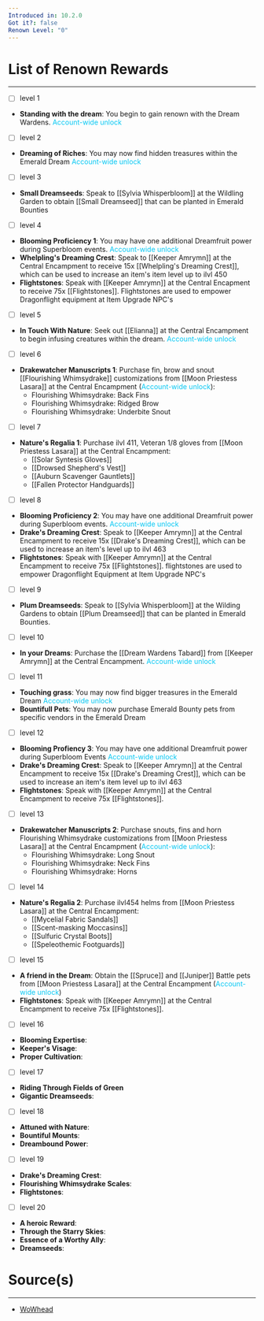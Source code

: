 ```yaml
---
Introduced in: 10.2.0
Got it?: false
Renown Level: "0"
---
```

# List of Renown Rewards
---
- [ ] level 1
- **Standing with the dream**: You begin to gain renown with the Dream Wardens. <span style="color:#06c8f4">Account-wide unlock</span> 

- [ ] level 2
- **Dreaming of Riches**: You may now find hidden treasures within the Emerald Dream <span style="color:#06c8f4">Account-wide unlock</span>

- [ ] level 3
- **Small Dreamseeds**: Speak to [[Sylvia Whisperbloom]] at the Wildling Garden to obtain [[Small Dreamseed]] that can be planted in Emerald Bounties

- [ ] level 4
- **Blooming Proficiency 1**: You may have one additional Dreamfruit power during Superbloom events. <span style="color:#06c8f4">Account-wide unlock</span>
- **Whelpling's Dreaming Crest**: Speak to [[Keeper Amrymn]] at the Central Encampment to receive 15x [[Whelpling's Dreaming Crest]], which can be used to increase an item's item level up to ilvl 450
- **Flightstones**: Speak with [[Keeper Amrymn]] at the Central Encapment to receive 75x [[Flightstones]]. Flightstones are used to empower Dragonflight equipment at Item Upgrade NPC's

- [ ] level 5
- **In Touch With Nature**: Seek out [[Elianna]] at the Central Encampment to begin infusing creatures within the dream. <span style="color:#06c8f4">Account-wide unlock</span>

- [ ] level 6
- **Drakewatcher Manuscripts 1**: Purchase fin, brow and snout [[Flourishing Whimsydrake]] customizations from [[Moon Priestess Lasara]] at the Central Encampment (<span style="color:#06c8f4">Account-wide unlock</span>):
	- Flourishing Whimsydrake: Back Fins
	- Flourishing Whimsydrake: Ridged Brow
	- Flourishing Whimsydrake: Underbite Snout

- [ ] level 7
- **Nature's Regalia 1**: Purchase ilvl 411, Veteran 1/8 gloves from [[Moon Priestess Lasara]] at the Central Encampment:
	- [[Solar Syntesis Gloves]]
	- [[Drowsed Shepherd's Vest]]
	- [[Auburn Scavenger Gauntlets]]
	- [[Fallen Protector Handguards]]

- [ ] level 8
- **Blooming Proficiency 2**: You may have one additional Dreamfruit power during Superbloom events. <span style="color:#06c8f4">Account-wide unlock</span>
- **Drake's Dreaming Crest**: Speak to [[Keeper Amrymn]] at the Central Encampment to receive 15x [[Drake's Dreaming Crest]], which can be used to increase an item's level up to ilvl 463
- **Flightstones**: Speak with [[Keeper Amrymn]] at the Central Encampment to receive 75x [[Flightstones]]. flightstones are used to empower Dragonflight Equipment at Item Upgrade NPC's

- [ ] level 9
- **Plum Dreamseeds**: Speak to [[Sylvia Whisperbloom]] at the Wilding Gardens to obtain [[Plum Dreamseed]] that can be planted in Emerald Bounties.

- [ ] level 10
- **In your Dreams**: Purchase the [[Dream Wardens Tabard]] from [[Keeper Amrymn]] at the Central Encampment. <span style="color:#06c8f4">Account-wide unlock</span>

- [ ] level 11
- **Touching grass**: You may now find bigger treasures in the Emerald Dream <span style="color:#06c8f4">Account-wide unlock</span>
- **Bountifull Pets**: You may now purchase Emerald Bounty pets from specific vendors in the Emerald Dream

- [ ] level 12
- **Blooming Profiency 3**: You may have one additional Dreamfruit power during Superbloom Events <span style="color:#06c8f4">Account-wide unlock</span>
- **Drake's Dreaming Crest**: Speak to [[Keeper Amrymn]] at the Central Encampment to receive 15x [[Drake's Dreaming Crest]], which can be used to increase an item's item level up to ilvl 463
- **Flightstones**: Speak with [[Keeper Amrymn]] at the Central Encampment to receive 75x [[Flightstones]]. 

- [ ] level 13
- **Drakewatcher Manuscripts 2**: Purchase snouts, fins and horn Flourishing Whimsydrake customizations from [[Moon Priestess Lasara]] at the Central Encampment (<span style="color:#06c8f4">Account-wide unlock</span>):
	- Flourishing Whimsydrake: Long Snout
	- Flourishing Whimsydrake: Neck Fins
	- Flourishing Whimsydrake: Horns

- [ ] level 14
- **Nature's Regalia 2**: Purchase ilvl454 helms from [[Moon Priestess Lasara]] at the Central Encampment:
	- [[Mycelial Fabric Sandals]]
	- [[Scent-masking Moccasins]]
	- [[Sulfuric Crystal Boots]]
	- [[Speleothemic Footguards]]

- [ ] level 15
- **A friend in the Dream**: Obtain the [[Spruce]] and [[Juniper]] Battle pets from [[Moon Priestess Lasara]] at the Central Encampment (<span style="color:#06c8f4">Account-wide unlock</span>)
- **Flightstones**: Speak with [[Keeper Amrymn]] at the Central Encampment to receive 75x [[Flightstones]]. 

- [ ] level 16
- **Blooming Expertise**:
- **Keeper's Visage**:
- **Proper Cultivation**:

- [ ] level 17
- **Riding Through Fields of Green**
- **Gigantic Dreamseeds**:

- [ ] level 18
- **Attuned with Nature**:
- **Bountiful Mounts**:
- **Dreambound Power**:

- [ ] level 19
- **Drake's Dreaming Crest**:
- **Flourishing Whimsydrake Scales**:
- **Flightstones**:

- [ ] level 20
- **A heroic Reward**:
- **Through the Starry Skies**:
- **Essence of a Worthy Ally**:
- **Dreamseeds**:

# Source(s)
---
- [WoWhead](https://www.wowhead.com/guide/reputation/dream-wardens-renown-rewards)
